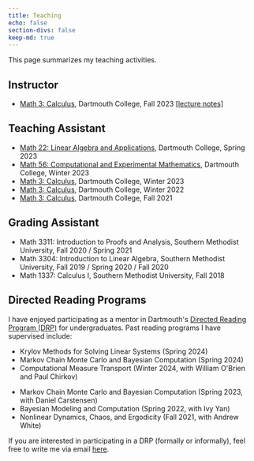 ```yaml
---
title: Teaching
echo: false
section-divs: false
keep-md: true
---
```



This page summarizes my teaching activities. 

## Instructor

- [Math 3: Calculus](https://math.dartmouth.edu/~m3f23/general.phtml), Dartmouth College, Fall 2023 [[lecture notes]](https://nbviewer.org/github/jlindbloom/jlindbloom.github.io/blob/main/documents/m3f23_notes.pdf)


## Teaching Assistant

- [Math 22: Linear Algebra and Applications](https://math.dartmouth.edu/~m22s23/), Dartmouth College, Spring 2023
- [Math 56: Computational and Experimental Mathematics](https://math.dartmouth.edu/~m56w23/), Dartmouth College, Winter 2023
- [Math 3: Calculus](https://math.dartmouth.edu/~m3w23/), Dartmouth College, Winter 2023
- [Math 3: Calculus](https://math.dartmouth.edu/~m3w22/), Dartmouth College, Winter 2022
- [Math 3: Calculus](https://canvas.dartmouth.edu/courses/48609), Dartmouth College, Fall 2021

## Grading Assistant
- Math 3311: Introduction to Proofs and Analysis, Southern Methodist University, Fall 2020 / Spring 2021
- Math 3304: Introduction to Linear Algebra, Southern Methodist University, Fall 2019 / Spring 2020 / Fall 2020
- Math 1337: Calculus I, Southern Methodist University, Fall 2018

## Directed Reading Programs

I have enjoyed participating as a mentor in Dartmouth's [Directed Reading Program (DRP)](https://math.dartmouth.edu/~drp/) for undergraduates. Past reading programs I have supervised include:

- Krylov Methods for Solving Linear Systems  (Spring 2024)
- Markov Chain Monte Carlo and Bayesian Computation (Spring 2024)
- Computational Measure Transport (Winter 2024, with William O'Brien and Paul Chirkov)
<!-- - A Tour of the Finite Element Method (Winter 2024) -->
- Markov Chain Monte Carlo and Bayesian Computation (Spring 2023, with Daniel Carstensen)
- Bayesian Modeling and Computation (Spring 2022, with Ivy Yan)
- Nonlinear Dynamics, Chaos, and Ergodicity (Fall 2021, with Andrew White)

If you are interested in participating in a DRP (formally or informally), feel free to write me via email [here](mailto:jonathan.t.lindbloom.gr@dartmouth.edu).

<!-- <details>
<summary>How do I dropdown?</summary>
<br>
This is how you dropdown.
</details> -->


